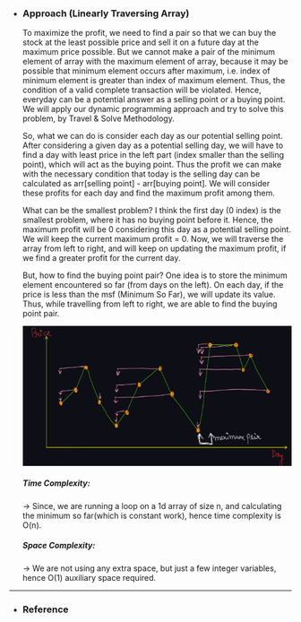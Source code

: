 - <h3>Approach (Linearly Traversing Array)</h3>
    <div>
    <p>
    To maximize the profit, we need to find a pair so that we can buy the stock at the least possible price and sell it on a future day at the maximum price possible.
    But we cannot make a pair of the minimum element of array with the maximum element of array, because it may be possible that minimum element occurs after maximum, i.e. index of minimum element is greater than index of maximum element. Thus, the condition of a valid complete transaction will be violated.
    Hence, everyday can be a potential answer as a selling point or a buying point. We will apply our dynamic programming approach and try to solve this problem, by Travel & Solve Methodology.</p>
    <p>So, what we can do is consider each day as our potential selling point. After considering a given day as a potential selling day, we will have to find a day with least price in the left part (index smaller than the selling point), which will act as the buying point.
    Thus the profit we can make with the necessary condition that today is the selling day can be calculated as arr[selling point] - arr[buying point].
    We will consider these profits for each day and find the maximum profit among them.
    </p>
    <p>
    What can be the smallest problem?
    I think the first day (0 index) is the smallest problem, where it has no buying point before it. Hence, the maximum profit will be 0 considering this day as a potential selling point.
    We will keep the current maximum profit = 0. Now, we will traverse the array from left to right, and will keep on updating the maximum profit, if we find a greater profit for the current day.
    </p>
    </p>
    But, how to find the buying point pair?
    One idea is to store the minimum element encountered so far (from days on the left). On each day, if the price is less than the msf (Minimum So Far), we will update its value. Thus, while travelling from left to right, we are able to find the buying point pair.
    </p>

    ![example-1](images/img1.png)<br>
    </div>
    <div>
    <h5>Time Complexity: </h5>
    <p>→ Since, we are running a loop on a 1d array of size n, and calculating the minimum so far(which is constant work), hence time complexity is O(n).
    </p>
    <h5>Space Complexity:</h5>
    <p>→ We are not using any extra space, but just a few integer variables, hence O(1) auxiliary space required.
    </p>
    </div>
<hr>

- <h3>Reference</h3>
<!-- 1. [Click Here](https://youtu.be/uoFrIIrp5_g) -->
